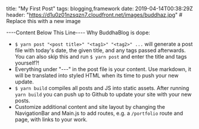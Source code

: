 title: "My First Post"
tags: blogging,framework
date: 2019-04-14T00:38:29Z
header: "https://d1u0z01nzsqzn7.cloudfront.net/images/buddhaz.jpg" # Replace this with a new image

----Content Below This Line----
Why BuddhaBlog is dope:

- `$ yarn post "<post title>" "<tag1>" "<tag2>" ...` will generate a post file with today's date, the given title, and any tags passed afterwards.  You can also skip this and run `$ yarn post` and enter the title and tags yourself?!
- Everything under "---" in the post file is your content. Use markdown, it will be translated into styled HTML when its time to push your new update.
- `$ yarn build` compiles all posts and JS into static assets. After running `yarn build` you can push up to Github to update your site with your new posts.
- Customize additional content and site layout by changing the NavigationBar and Main.js to add routes, e.g. a `/portfolio` route and page, with links to your work.